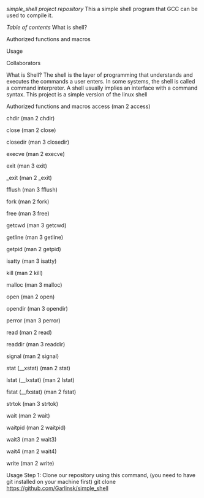 *simple_shell project repository*
This a simple shell program that GCC can be used to compile it.

*Table of contents*
What is shell?

Authorized functions and macros

Usage

Collaborators

What is Shell?
The shell is the layer of programming that understands and executes the commands a user enters. In some systems, the shell is called a command interpreter. A shell usually implies an interface with a command syntax. This project is a simple version of the linux shell

Authorized functions and macros
access (man 2 access)

chdir (man 2 chdir)

close (man 2 close)

closedir (man 3 closedir)

execve (man 2 execve)

exit (man 3 exit)

_exit (man 2 _exit)

fflush (man 3 fflush)

fork (man 2 fork)

free (man 3 free)

getcwd (man 3 getcwd)

getline (man 3 getline)

getpid (man 2 getpid)

isatty (man 3 isatty)

kill (man 2 kill)

malloc (man 3 malloc)

open (man 2 open)

opendir (man 3 opendir)

perror (man 3 perror)

read (man 2 read)

readdir (man 3 readdir)

signal (man 2 signal)

stat (__xstat) (man 2 stat)

lstat (__lxstat) (man 2 lstat)

fstat (__fxstat) (man 2 fstat)

strtok (man 3 strtok)

wait (man 2 wait)

waitpid (man 2 waitpid)

wait3 (man 2 wait3)

wait4 (man 2 wait4)

write (man 2 write)

Usage
Step 1: Clone our repository using this command, (you need to have git installed on your machine first) git clone https://github.com/Garlinsk/simple_shell
